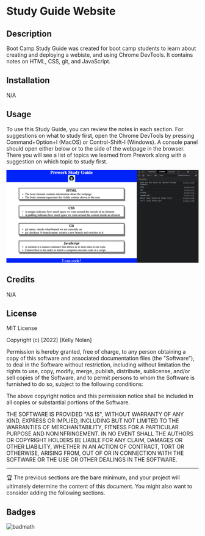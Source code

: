 # Study Guide Website

## Description

Boot Camp Study Guide was created for boot camp students to learn about creating and deploying a webiste, and using Chrome DevTools. It contains notes on HTML, CSS, git, and JavaScript. 

## Installation

N/A

## Usage

To use this Study Guide, you can review the notes in each section. For suggestions on what to study first, open the Chrome DevTools by pressing Command+Option+I (MacOS) or Control-Shift-I (Windows). A console panel should open either below or to the side of the webpage in the browser. There you will see a list of topics we learned from Prework along with a suggestion on which topic to study first.

![A screenshot of the Study Guide webpage with the Chrome DevTools console open to the right of the webpage.](assets/study-guide-screenshot.png)

## Credits

N/A

## License

MIT License

Copyright (c) [2022] [Kelly Nolan]

Permission is hereby granted, free of charge, to any person obtaining a copy
of this software and associated documentation files (the "Software"), to deal
in the Software without restriction, including without limitation the rights
to use, copy, modify, merge, publish, distribute, sublicense, and/or sell
copies of the Software, and to permit persons to whom the Software is
furnished to do so, subject to the following conditions:

The above copyright notice and this permission notice shall be included in all
copies or substantial portions of the Software.

THE SOFTWARE IS PROVIDED "AS IS", WITHOUT WARRANTY OF ANY KIND, EXPRESS OR
IMPLIED, INCLUDING BUT NOT LIMITED TO THE WARRANTIES OF MERCHANTABILITY,
FITNESS FOR A PARTICULAR PURPOSE AND NONINFRINGEMENT. IN NO EVENT SHALL THE
AUTHORS OR COPYRIGHT HOLDERS BE LIABLE FOR ANY CLAIM, DAMAGES OR OTHER
LIABILITY, WHETHER IN AN ACTION OF CONTRACT, TORT OR OTHERWISE, ARISING FROM,
OUT OF OR IN CONNECTION WITH THE SOFTWARE OR THE USE OR OTHER DEALINGS IN THE
SOFTWARE.

---

🏆 The previous sections are the bare minimum, and your project will ultimately determine the content of this document. You might also want to consider adding the following sections.

## Badges

![badmath](https://img.shields.io/github/languages/top/nielsenjared/badmath)